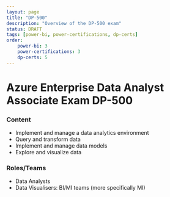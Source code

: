 ```yaml
---
layout: page
title: "DP-500"
description: "Overview of the DP-500 exam"
status: DRAFT
tags: [power-bi, power-certifications, dp-certs]
order: 
    power-bi: 3
    power-certifications: 3
    dp-certs: 5
---
```

# Azure Enterprise Data Analyst Associate Exam DP-500  
  
### Content  
  
- Implement and manage a data analytics environment 
- Query and transform data 
- Implement and manage data models 
- Explore and visualize data  
  
### Roles/Teams 
  
- Data Analysts
- Data Visualisers: BI/MI teams (more specifically MI)  
